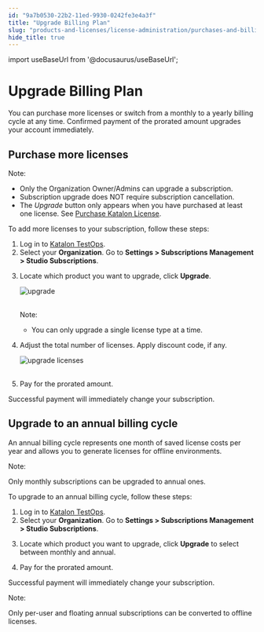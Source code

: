 ```yaml
---
id: "9a7b0530-22b2-11ed-9930-0242fe3e4a3f"
title: "Upgrade Billing Plan"
slug: "products-and-licenses/license-administration/purchases-and-billing/upgrade-billing-plan"
hide_title: true
---
```

import useBaseUrl from '@docusaurus/useBaseUrl';

    

# <a id="id" class="anchor_top_offset"/><a id="ariaid-title1" class="anchor_top_offset"/>Upgrade Billing Plan

    
      
<p xmlns="http://www.w3.org/1999/xhtml" className="p">You can purchase more licenses or switch from a monthly to a   yearly billing cycle at any time. Confirmed payment of the prorated   amount upgrades your account immediately.</p> 
    
  

## <a id="id_1" class="anchor_top_offset"/>Purchase more licenses

<div xmlns="http://www.w3.org/1999/xhtml" className="note note note_note"><span className="note__title">Note:</span> 
  <ul className="ul"><li className="li">Only the Organization Owner/Admins can upgrade a subscription.</li><li className="li">Subscription upgrade does NOT require subscription cancellation.</li><li className="li">The <em className="ph i">Upgrade</em> button only appears when you have purchased at least one license. See <a className="xref" href="/docs/legacy/products-and-licenses/license-administration/purchases-and-billing/purchase-katalon-licenses">Purchase Katalon License</a>.</li></ul>
</div>
<p xmlns="http://www.w3.org/1999/xhtml" className="p">To add more licenses to your subscription, follow these steps:</p> 
<ol xmlns="http://www.w3.org/1999/xhtml" className="ol"><li className="li">Log in to <a className="xref j-external-link" href="https://testops.katalon.io/" target="_blank">Katalon TestOps</a>.</li><li className="li">Select your <strong className="ph b">Organization</strong>. Go to <strong className="ph b">Settings &gt; Subscriptions Management &gt; Studio Subscriptions</strong>.</li><li className="li">     <p className="p">Locate which product you want to upgrade, click <strong className="ph b">Upgrade</strong>.</p>     <p className="p"> <img className="image" src={useBaseUrl("https://github.com/katalon-studio/docs-images/raw/master/katalon-studio/docs/upgrade-subs/studio-sub-upgrade-button-ui-mar2022.png")} alt="upgrade" /><br /><br />     </p>     <div className="note note note_note"><span className="note__title">Note:</span>        <ul className="ul"><li className="li">You can only upgrade a single license type at a time.</li></ul>     </div>   </li><li className="li">     <p className="p">Adjust the total number of licenses. Apply discount code, if any.</p>     <p className="p"> <img className="image" src={useBaseUrl("https://github.com/katalon-studio/docs-images/raw/master/katalon-studio/docs/upgrade-subs/upgrading-sub-page-ui-mar-2022.png")} alt="upgrade licenses" /><br /><br />     </p>   </li><li className="li">     <p className="p">Pay for the prorated amount.</p>   </li></ol> 
<p xmlns="http://www.w3.org/1999/xhtml" className="p">Successful payment will immediately change your subscription.</p> 

## <a id="id_2" class="anchor_top_offset"/>Upgrade to an annual billing cycle

<p xmlns="http://www.w3.org/1999/xhtml" className="p">An annual billing cycle represents one month of saved license   costs per year and allows you to generate licenses for offline   environments.</p> 
<div xmlns="http://www.w3.org/1999/xhtml" className="note note note_note"><span className="note__title">Note:</span> 
  <p className="p">Only monthly subscriptions can be upgraded to annual ones.</p>
</div>
<p xmlns="http://www.w3.org/1999/xhtml" className="p">To upgrade to an annual billing cycle, follow these steps:</p> 
<ol xmlns="http://www.w3.org/1999/xhtml" className="ol"><li className="li">Log in to <a className="xref j-external-link" href="https://testops.katalon.io/" target="_blank">Katalon       TestOps</a>.</li><li className="li">Select your <strong className="ph b">Organization</strong>. Go to     <strong className="ph b">Settings &gt; Subscriptions Management &gt; Studio       Subscriptions</strong>.</li><li className="li">     <p className="p">Locate which product you want to upgrade, click       <strong className="ph b">Upgrade</strong> to select between monthly and annual.</p>   </li><li className="li">     <p className="p">Pay for the prorated amount.</p>   </li></ol> 
<p xmlns="http://www.w3.org/1999/xhtml" className="p">Successful payment will immediately change your   subscription.</p> 
<div xmlns="http://www.w3.org/1999/xhtml" className="note note note_note"><span className="note__title">Note:</span> 
  <p className="p">Only per-user and floating annual subscriptions can be converted
    to offline licenses.</p>
</div>
